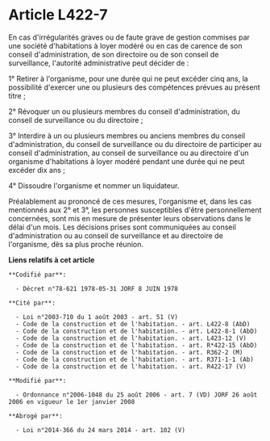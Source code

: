 # Article L422-7

En cas d'irrégularités graves ou de faute grave de gestion commises par une société d'habitations à loyer modéré ou en cas de
carence de son conseil d'administration, de son directoire ou de son conseil de surveillance, l'autorité administrative peut
décider de :

1° Retirer à l'organisme, pour une durée qui ne peut excéder cinq ans, la possibilité d'exercer une ou plusieurs des
compétences prévues au présent titre ;

2° Révoquer un ou plusieurs membres du conseil d'administration, du conseil de surveillance ou du directoire ;

3° Interdire à un ou plusieurs membres ou anciens membres du conseil d'administration, du conseil de surveillance ou du
directoire de participer au conseil d'administration, au conseil de surveillance ou au directoire d'un organisme
d'habitations à loyer modéré pendant une durée qui ne peut excéder dix ans ;

4° Dissoudre l'organisme et nommer un liquidateur.

Préalablement au prononcé de ces mesures, l'organisme et, dans les cas mentionnés aux 2° et 3°, les personnes susceptibles
d'être personnellement concernées, sont mis en mesure de présenter leurs observations dans le délai d'un mois. Les décisions
prises sont communiquées au conseil d'administration ou au conseil de surveillance et au directoire de l'organisme, dès sa
plus proche réunion.

**Liens relatifs à cet article**

	**Codifié par**:

	  - Décret n°78-621 1978-05-31 JORF 8 JUIN 1978

	**Cité par**:

	  - Loi n°2003-710 du 1 août 2003 - art. 51 (V)
	  - Code de la construction et de l'habitation. - art. L422-8 (AbD)
	  - Code de la construction et de l'habitation. - art. L422-8-1 (AbD)
	  - Code de la construction et de l'habitation. - art. L423-12 (V)
	  - Code de la construction et de l'habitation. - art. R*422-15 (AbD)
	  - Code de la construction et de l'habitation. - art. R362-2 (M)
	  - Code de la construction et de l'habitation. - art. R371-1-1 (Ab)
	  - Code de la construction et de l'habitation. - art. R422-17 (V)

	**Modifié par**:

	  - Ordonnance n°2006-1048 du 25 août 2006 - art. 7 (VD) JORF 26 août 2006 en vigueur le 1er janvier 2008

	**Abrogé par**:

	  - Loi n°2014-366 du 24 mars 2014 - art. 102 (V)
